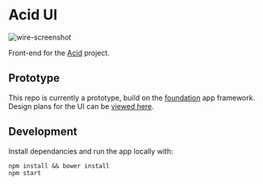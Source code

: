 # Acid UI

![wire-screenshot](https://user-images.githubusercontent.com/686194/29146606-de576c2c-7d16-11e7-8bdf-ad83da08f841.png)

Front-end for the [Acid](https://github.com/deis/acid) project.

## Prototype

This repo is currently a prototype, build on the [foundation](http://foundation.zurb.com/apps.html) app framework. Design plans for the UI can be [viewed here](https://aka.ms/acicd-flow-wires).

## Development

Install dependancies and run the app locally with:

```
npm install && bower install
npm start
```